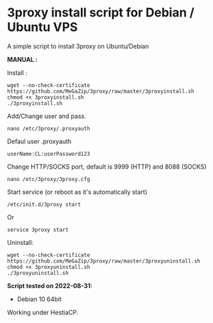 3proxy install script for Debian / Ubuntu VPS
======================================================

A simple script to install 3proxy on Ubuntu/Debian

**MANUAL :**

Install :

    wget --no-check-certificate https://github.com/MeGaZip/3proxy/raw/master/3proxyinstall.sh
    chmod +x 3proxyinstall.sh
    ./3proxyinstall.sh

Add/Change user and pass. 

    nano /etc/3proxy/.proxyauth
	
Defaul user .proxyauth

    userName:CL:userPassword123

Change HTTP/SOCKS port, default is 9999 (HTTP) and 8088 (SOCKS)

    nano /etc/3proxy/3proxy.cfg
    

Start service (or reboot as it's automatically start)

    /etc/init.d/3proxy start
Or

    service 3proxy start
	
Uninstall:

	wget --no-check-certificate https://github.com/MeGaZip/3proxy/raw/master/3proxyuninstall.sh
	chmod +x 3proxyuninstall.sh
	./3proxyuninstall.sh

**Script tested on 2022-08-31:**

- Debian 10 64bit

Working under HestiaCP.